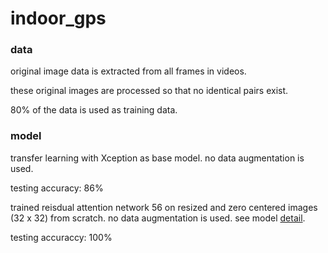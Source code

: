 # indoor_gps

### data
original image data is extracted from all frames in videos.

these original images are processed so that no identical pairs exist.

80% of the data is used as training data.

### model
transfer learning with Xception as base model. no data augmentation is used. 

testing accuracy: 86%

trained reisdual attention network 56 on resized and zero centered images (32 x 32) from scratch. no data augmentation is used. see model [detail](https://github.com/yueying-teng/indoor_gps/tree/master/code).

testing accuraccy: 100%


